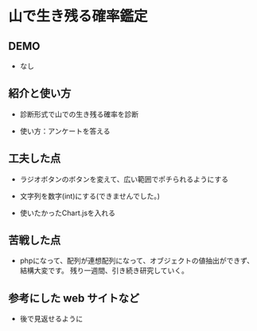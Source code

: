 # 山で生き残る確率鑑定

## DEMO

  - なし

## 紹介と使い方

  - 診断形式で山での生き残る確率を診断

  - 使い方：アンケートを答える

## 工夫した点

  - ラジオボタンのボタンを変えて、広い範囲でポチられるようにする

  - 文字列を数字(int)にする(できませんでした。)

  - 使いたかったChart.jsを入れる

## 苦戦した点

  - phpになって、配列が連想配列になって、オブジェクトの値抽出ができず、結構大変です。
  残り一週間、引き続き研究していく。

## 参考にした web サイトなど

  - 後で見返せるように